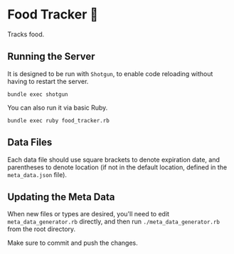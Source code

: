 # Food Tracker :hamburger:

Tracks food.

## Running the Server

It is designed to be run with `Shotgun`, to enable code reloading
without having to restart the server.

```
bundle exec shotgun
```

You can also run it via basic Ruby.

```
bundle exec ruby food_tracker.rb
```

## Data Files

Each data file should use square brackets to denote expiration date,
and parentheses to denote location (if not in the default location, defined in the `meta_data.json` file).

## Updating the Meta Data

When new files or types are desired, you'll need to edit `meta_data_generator.rb` directly,
and then run `./meta_data_generator.rb` from the root directory.

Make sure to commit and push the changes.

